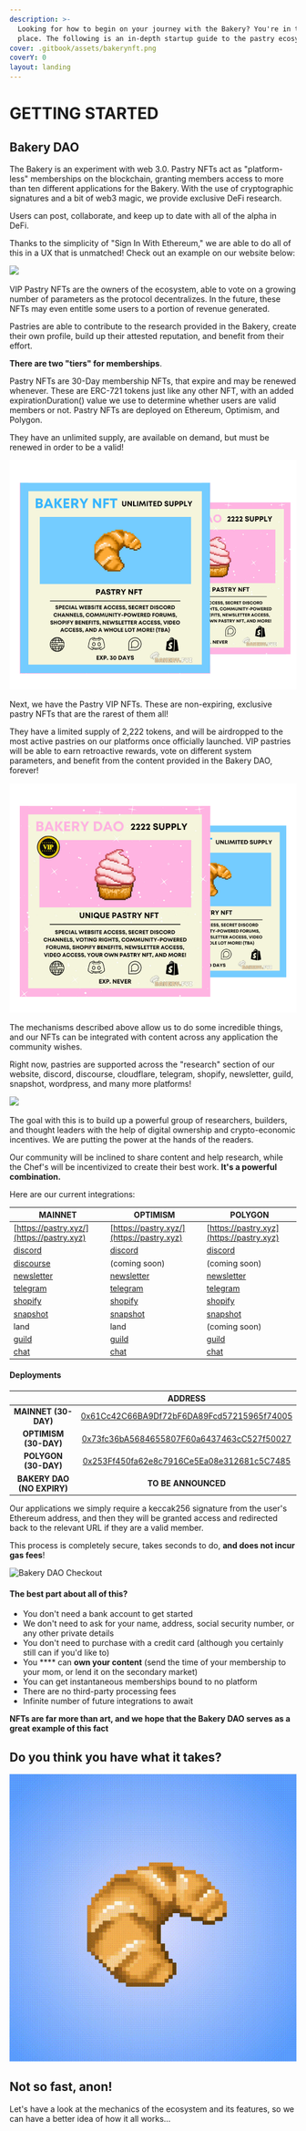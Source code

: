 ```yaml
---
description: >-
  Looking for how to begin on your journey with the Bakery? You're in the right
  place. The following is an in-depth startup guide to the pastry ecosystem.
cover: .gitbook/assets/bakerynft.png
coverY: 0
layout: landing
---
```


# GETTING STARTED

## Bakery DAO   <a href="#bakerydao" id="bakerydao"></a>

The Bakery is an experiment with web 3.0. Pastry NFTs act as "platform-less" memberships on the blockchain, granting members access to more than ten different applications for the Bakery. With the use of cryptographic signatures and a bit of web3 magic, we provide exclusive DeFi research.

Users can post, collaborate, and keep up to date with all of the alpha in DeFi.

Thanks to the simplicity of "Sign In With Ethereum," we are able to do all of this in a UX that is unmatched! Check out an example on our website below:

![](<.gitbook/assets/disgif (1).gif>)

VIP Pastry NFTs are the owners of the ecosystem, able to vote on a growing number of parameters as the protocol decentralizes. In the future, these NFTs may even entitle some users to a portion of revenue generated.

Pastries are able to contribute to the research provided in the Bakery, create their own profile, build up their attested reputation, and benefit from their effort.&#x20;

**There are two "tiers" for memberships**.&#x20;

Pastry NFTs are 30-Day membership NFTs, that expire and may be renewed whenever. These are ERC-721 tokens just like any other NFT, with an added expirationDuration() value we use to determine whether users are valid members or not. Pastry NFTs are deployed on Ethereum, Optimism, and Polygon.

They have an unlimited supply, are available on demand, but must be renewed in order to be a valid!

![](<.gitbook/assets/Untitled design (3).png>)

Next, we have the Pastry VIP NFTs. These are non-expiring, exclusive pastry NFTs that are the rarest of them all!&#x20;

They have a limited supply of 2,222 tokens, and will be airdropped to the most active pastries on our platforms once officially launched. VIP pastries will be able to earn retroactive rewards, vote on different system parameters, and benefit from the content provided in the Bakery DAO, forever!

![](<.gitbook/assets/Untitled design (2).png>)

The mechanisms described above allow us to do some incredible things, and our NFTs can be integrated with content across any application the community wishes.&#x20;

Right now, pastries are supported across the "research" section of our website, discord, discourse, cloudflare, telegram, shopify, newsletter, guild, snapshot, wordpress, and many more platforms!

![](.gitbook/assets/IMG\_8438.PNG)

The goal with this is to build up a powerful group of researchers, builders, and thought leaders with the help of digital ownership and crypto-economic incentives. We are putting the power at the hands of the readers.

Our community will be inclined to share content and help research, while the Chef's will be incentivized to create their best work. **It's a powerful combination.**

Here are our current integrations:

| MAINNET                                                | OPTIMISM                                         | POLYGON                                          |
| ------------------------------------------------------ | ------------------------------------------------ | ------------------------------------------------ |
| [https://pastry.xyz/](https://pastry.xyz)              | [https://pastry.xyz/](https://pastry.xyz)        | [https://pastry.xyz](https://pastry.xyz)         |
| [discord](https://discord.gg/bakerydao)                | [discord](https://discord.gg/bakerydao)          | [discord](https://discord.gg/bakerydao)          |
| [discourse](https://bake.community)                    | (coming soon)                                    | (coming soon)                                    |
| [newsletter](https://bakerydao.me/newsletter/)         | [newsletter](https://bakerydao.me/newsletter/)   | [newsletter](https://bakerydao.me/newsletter)    |
| [telegram](https://alpha.guild.xyz/bakerydao-telegram) | [telegram](https://guild.xyz/bakerydao-telegram) | [telegram](https://guild.xyz/bakerydao-telegram) |
| [shopify](https://shop.pastry.xyz)                     | [shopify](https://shop.pastry.xyz)               | [shopify](https://shop.pastry.xyz)               |
| [snapshot](https://vote.bakery.fyi)                    | [snapshot](https://vote.bakery.fyi)              | [snapshot](https://vote.bakery.fyi)              |
| land                                                   | land                                             | (coming soon)                                    |
| [guild](https://guild.xyz/the-pastries)                | [guild](https://guild.xyz/the-pastries)          | [guild](https://guild.xyz/the-pastries)          |
| [chat](https://chat.pastry.xyz)                        | [chat](https://chat.pastry.xyz)                  | [chat](https://chat.pastry.xyz)                  |

#### **Deployments** <a href="#deployments" id="deployments"></a>

|                            |                                                             ADDRESS                                                            |
| :------------------------: | :----------------------------------------------------------------------------------------------------------------------------: |
|    **MAINNET (30-DAY)**    |      [0x61Cc42C66BA9Df72bF6DA89Fcd57215965f74005](https://etherscan.io/address/0x61Cc42C66BA9Df72bF6DA89Fcd57215965f74005)     |
|    **OPTIMISM (30-DAY)**   | [0x73fc36bA5684655807F60a6437463cC527f50027](https://optimistic.etherscan.io/token/0x73fc36bA5684655807F60a6437463cC527f50027) |
|    **POLYGON (30-DAY)**    |    [0x253Ff450fa62e8c7916Ce5Ea08e312681c5C7485](https://polygonscan.com/address/0x253Ff450fa62e8c7916Ce5Ea08e312681c5C7485)    |
| **BAKERY DAO (NO EXPIRY)** |                                                       **TO BE ANNOUNCED**                                                      |

Our applications we simply require a keccak256 signature from the user's Ethereum address, and then they will be granted access and redirected back to the relevant URL if they are a valid member.

This process is completely secure, takes seconds to do, **and does not incur gas fees**!

![Bakery DAO Checkout](.gitbook/assets/chrome\_2V4pgEEMnY.png)

#### **The best part about all of this?** <a href="#features" id="features"></a>

* You don't need a bank account to get started
* We don't need to ask for your name, address, social security number, or any other private details
* You don't need to purchase with a credit card (although you certainly still can if you'd like to)
* You **** can **own your content** (send the time of your membership to your mom, or lend it on the secondary market)
* You can get instantaneous memberships bound to no platform
* There are no third-party processing fees
* Infinite number of future integrations to await

**NFTs are far more than art, and we hope that the Bakery DAO serves as a great example of this fact**

## Do you think you have what it takes?

![30-DAY SUBSCRIPTION](<.gitbook/assets/30-DAY BLUE.gif>)

## Not so fast, anon!

Let's have a look at the mechanics of the ecosystem and its features, so we can have a better idea of how it all works...
